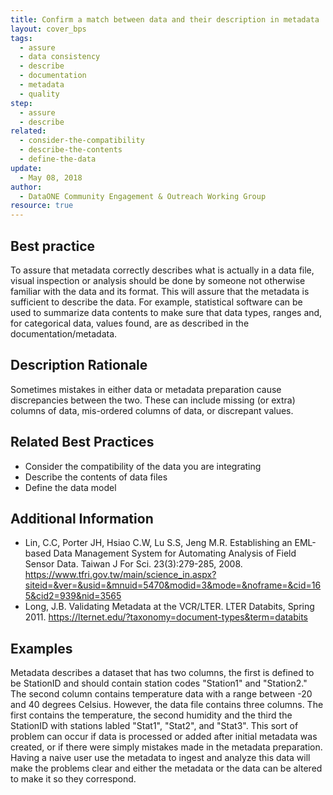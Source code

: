 ```yaml
---
title: Confirm a match between data and their description in metadata
layout: cover_bps
tags:
  - assure
  - data consistency
  - describe
  - documentation
  - metadata
  - quality
step:
  - assure
  - describe
related:
  - consider-the-compatibility
  - describe-the-contents
  - define-the-data
update:
  - May 08, 2018
author:
  - DataONE Community Engagement & Outreach Working Group
resource: true
---
```


## Best practice

To assure that metadata correctly describes what is actually in a data file, visual inspection or analysis should be done by someone not otherwise familiar with the data and its format. This will assure that the metadata is sufficient to describe the data. For example, statistical software can be used to summarize data contents to make sure that data types, ranges and, for categorical data, values found, are as described in the documentation/metadata.

## Description Rationale

Sometimes mistakes in either data or metadata preparation cause discrepancies between the two. These can include missing (or extra) columns of data, mis-ordered columns of data, or discrepant values.

## Related Best Practices

  - Consider the compatibility of the data you are integrating
  - Describe the contents of data files
  - Define the data model

## Additional Information

- Lin, C.C, Porter JH, Hsiao C.W, Lu S.S, Jeng M.R. Establishing an EML-based Data Management System for Automating Analysis of Field Sensor Data. Taiwan J For Sci. 23(3):279-285, 2008.
https://www.tfri.gov.tw/main/science_in.aspx?siteid=&ver=&usid=&mnuid=5470&modid=3&mode=&noframe=&cid=165&cid2=939&nid=3565
- Long, J.B. Validating Metadata at the VCR/LTER. LTER Databits, Spring 2011.
https://lternet.edu/?taxonomy=document-types&term=databits

## Examples

Metadata describes a dataset that has two columns, the first is defined to be StationID and should contain station codes "Station1" and "Station2." The second column contains temperature data with a range between -20 and 40 degrees Celsius. However, the data file contains three columns. The first contains the temperature, the second humidity and the third the StationID with stations labled "Stat1", "Stat2", and "Stat3". This sort of problem can occur if data is processed or added after initial metadata was created, or if there were simply mistakes made in the metadata preparation. Having a naive user use the metadata to ingest and analyze this data will make the problems clear and either the metadata or the data can be altered to make it so they correspond.
